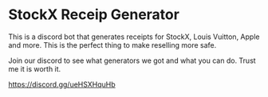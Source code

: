 # StockX Receip Generator
This is a discord bot that generates receipts for StockX, Louis Vuitton, Apple and more. This is the perfect thing to make reselling more safe.

Join our discord to see what generators we got and what you can do. Trust me it is worth it.

https://discord.gg/ueHSXHquHb
